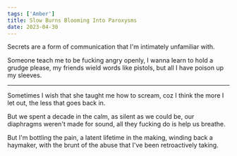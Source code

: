 ```yaml
---
tags: ['Amber']
title: Slow Burns Blooming Into Paroxysms
date: 2023-04-30
---
```


Secrets are a form of communication that I'm intimately unfamiliar with.

Someone teach me to be fucking angry openly,
I wanna learn to hold a grudge please,
my friends wield words like pistols,
but all I have poison up my sleeves.

---

Sometimes I wish that she
taught me how to scream,
coz I think the more I let out,
the less that goes back in.

But we spent a decade in the calm,
as silent as we could be,
our diaphragms weren't made for sound,
all they fucking do is help us breathe.

But I'm bottling the pain,
a latent lifetime in the making,
winding back a haymaker,
with the brunt of the abuse
that I've been retroactively taking.
